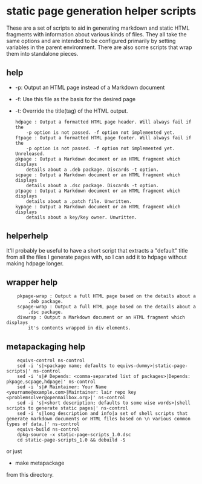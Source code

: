 static page generation helper scripts
=====================================

These are a set of scripts to aid in generating markdown and static HTML
fragments with information about various kinds of files. They all take the same
options and are intended to be configured primarily by setting variables in the
parent environment. There are also some scripts that wrap them into standalone
pieces.

help
----

  * -p: Output an HTML page instead of a Markdown document
  * -f: Use this file as the basis for the desired page
  * -t: Override the title(tag) of the HTML output.

        hdpage : Output a formatted HTML page header. Will always fail if the
            -p option is not passed. -f option not implemented yet.
        ftpage : Output a formatted HTML page footer. Will always fail if the
            -p option is not passed. -f option not implemented yet. Unreleased.
        pkpage : Output a Markdown document or an HTML fragment which displays
            details about a .deb package. Discards -t option.
        scpage : Output a Markdown document or an HTML fragment which displays
            details about a .dsc package. Discards -t option.
        ptpage : Output a Markdown document or an HTML fragment which displays
            details about a .patch file. Unwritten.
        kypage : Output a Markdown document or an HTML fragment which displays
            details about a key/key owner. Unwritten.

helperhelp
----------

It'll probably be useful to have a short script that extracts a "default" title
from all the files I generate pages with, so I can add it to hdpage without
making hdpage longer.

wrapper help
------------

        pkpage-wrap : Output a full HTML page based on the details about a
            .deb package.
        scpage-wrap : Output a full HTML page based on the details about a
            .dsc package.
        divwrap : Output a Markdown document or an HTML fragment which displays
            it's contents wrapped in div elements.

metapackaging help
------------------

        equivs-control ns-control
        sed -i 's|<package name; defaults to equivs-dummy>|static-page-scripts|' ns-control
        sed -i 's|# Depends: <comma-separated list of packages>|Depends: pkpage,scpage,hdpage|' ns-control
        sed -i 's|# Maintainer: Your Name <yourname@example.com>|Maintainer: lair repo key <problemsolver@openmailbox.org>|' ns-control
        sed -i 's|<short description; defaults to some wise words>|shell scripts to generate static pages|' ns-control
        sed -i 's|long description and info|a set of shell scripts that generate markdown documents or HTML files based on \n various common types of data.|' ns-control
        equivs-build ns-control
        dpkg-source -x static-page-scripts_1.0.dsc
        cd static-page-scripts_1.0 && debuild -S

or just

  * make metapackage

from this directory.
